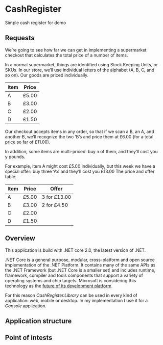 


# CashRegister
Simple cash register for demo

## Requests
We’re going to see how far we can get in implementing a supermarket checkout that calculates the total price of a number of items.  

In a normal supermarket, things are identified using Stock Keeping Units, or SKUs. In our store, we’ll use individual letters of the alphabet (A, B, C, and so on). Our goods are priced individually. 

| Item  | Price  |
| ----- | ------ |
| A     | £5.00  |
| B     | £3.00  |
| C     | £2.00  |
| D     | £1.50  |

Our checkout accepts items in any order, so that if we scan a B, an A, and another B, we’ll recognize the two ‘B’s and price them at £6.00 (for a total price so far of £11.00). 

In addition, some items are multi-priced: buy n of them, and they’ll cost you y pounds.

For example, item A might cost £5.00 individually, but this week we have a special offer: buy three ‘A’s and they’ll cost you £13.00 
The price and offer table:

| Item  | Price  | Offer        |
| ----- | ------ | ------------ |
| A     | £5.00  | 3 for £13.00 |
| B     | £3.00  | 2 for £4.50  |
| C     | £2.00  |              |
| D     | £1.50  |              |

## Overview
This application is build with .NET core 2.0, the latest version of .NET. 

.NET Core is a general purpose, modular, cross-platform and open source implementation of the .NET Platform. It contains many of the same APIs as the .NET Framework (but .NET Core is a smaller set) and includes runtime, framework, compiler and tools components that support a variety of operating systems and chip targets. Microsoft is considering this technology as the [future of its development platform](https://blogs.msdn.microsoft.com/dotnet/2014/11/12/net-core-is-open-source/).

For this reason _CashRegister.Library_ can be used in every kind of application: web, mobile or desktop. In my implementation I use it for a _Console_ application.

## Application structure

## Point of intests
